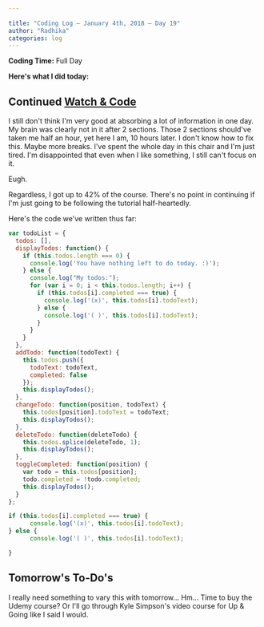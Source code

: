 ```yaml
---
 
title: "Coding Log — January 4th, 2018 — Day 19"
author: "Radhika"
categories: log
---
```


**Coding Time:** Full Day

**Here's what I did today:**

## Continued [Watch & Code](http://watchandcode.com)

I still don't think I'm very good at absorbing a lot of information in one day. My brain was clearly not in it after 2 sections. Those 2 sections should've taken me half an hour, yet here I am, 10 hours later. I don't know how to fix this. Maybe more breaks. I've spent the whole day in this chair and I'm just tired. I'm disappointed that even when I like something, I still can't focus on it.

Eugh.

Regardless, I got up to 42% of the course. There's no point in continuing if I'm just going to be following the tutorial half-heartedly.

Here's the code we've written thus far:

```js
var todoList = {
  todos: [],
  displayTodos: function() {
    if (this.todos.length === 0) {
      console.log('You have nothing left to do today. :)');
    } else {
      console.log("My todos:");
      for (var i = 0; i < this.todos.length; i++) {
        if (this.todos[i].completed === true) {
          console.log('(x)', this.todos[i].todoText);
        } else {
          console.log('( )', this.todos[i].todoText);
        }
      }
    }
  },
  addTodo: function(todoText) {
    this.todos.push({
      todoText: todoText,
      completed: false
    });
    this.displayTodos();
  },
  changeTodo: function(position, todoText) {
    this.todos[position].todoText = todoText;
    this.displayTodos();
  },
  deleteTodo: function(deleteTodo) {
    this.todos.splice(deleteTodo, 1);
    this.displayTodos();
  },
  toggleCompleted: function(position) {
    var todo = this.todos[position];
    todo.completed = !todo.completed;
    this.displayTodos();
  }
};

if (this.todos[i].completed === true) {
      console.log('(x)', this.todos[i].todoText);
} else {
      console.log('( )', this.todos[i].todoText);

}
```

## Tomorrow's To-Do's

I really need something to vary this with tomorrow... Hm... Time to buy the Udemy course? Or I'll go through Kyle Simpson's video course for Up & Going like I said I would.